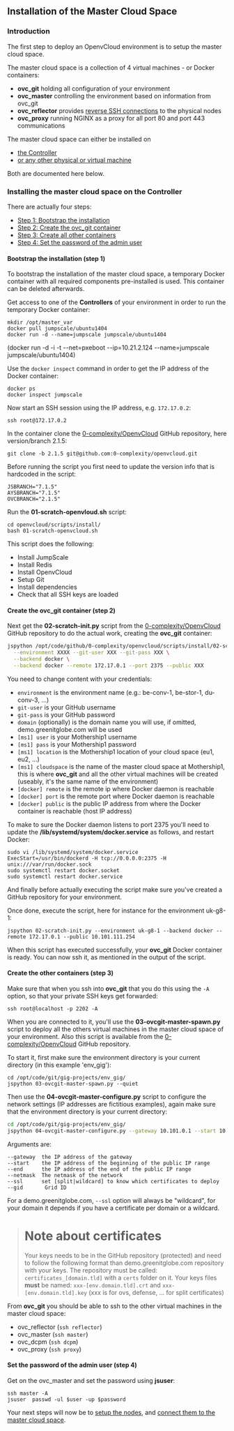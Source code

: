 ## Installation of the Master Cloud Space

### Introduction

The first step to deploy an OpenvCloud environment is to setup the master cloud space.

The master cloud space is a collection of 4 virtual machines - or Docker containers:
- **ovc_git** holding all configuration of your environment
- **ovc_master** controlling the environment based on information from ovc\_git
- **ovc_reflector** provides [reverse SSH connections](https://en.wikipedia.org/wiki/Reverse_connection) to the physical nodes
- **ovc_proxy** running NGINX as a proxy for all port 80 and port 443 communications


The master cloud space can either be installed on
- [the Controller](#controller)
- [or any other physical or virtual machine](#ms1)

Both are documented here below.


<a id="controller"></a>
### Installing the master cloud space on the Controller

There are actually four steps:
- [Step 1: Bootstrap the installation](bootstrap)
- [Step 2: Create the ovc_git container](#ovc_git-container)
- [Step 3: Create all other containers](#other-containers)
- [Step 4: Set the password of the admin user](#password)


<a id="bootstrap"></a>
#### Bootstrap the installation (step 1)
To bootstrap the installation of the master cloud space, a temporary Docker container with all required components pre-installed is used. This container can be deleted afterwards.

Get access to one of the **Controllers** of your environment in order to run the temporary Docker container:

```
mkdir /opt/master_var
docker pull jumpscale/ubuntu1404
docker run -d --name=jumpscale jumpscale/ubuntu1404
```

(docker run -d -i -t --net=pxeboot --ip=10.21.2.124 --name=jumpscale jumpscale/ubuntu1404)

Use the `docker inspect` command in order to get the IP address of the Docker container:

```
docker ps
docker inspect jumpscale
```

Now start an SSH session using the IP address, e.g. `172.17.0.2`:

```
ssh root@172.17.0.2
```

In the container clone the [0-complexity/OpenvCloud](https://github.com/0-complexity/openvcloud) GitHub repository, here version/branch 2.1.5:

```
git clone -b 2.1.5 git@github.com:0-complexity/openvcloud.git
```

Before running the script you first need to update the version info that is hardcoded in the script:

```
JSBRANCH="7.1.5"
AYSBRANCH="7.1.5"
OVCBRANCH="2.1.5"
```

Run the **01-scratch-openvloud.sh** script:

```
cd openvcloud/scripts/install/
bash 01-scratch-openvcloud.sh
```

This script does the following:
- Install JumpScale
- Install Redis
- Install OpenvCloud
- Setup Git
- Install dependencies
- Check that all SSH keys are loaded


<a id="ovc_git-container"></a>
#### Create the ovc_git container (step 2)
Next get the **02-scratch-init.py** script from the [0-complexity/OpenvCloud](https://github.com/0-complexity/openvcloud) GitHub repository to do the actual work, creating the **ovc_git** container:

```bash
jspython /opt/code/github/0-complexity/openvcloud/scripts/install/02-scratch-init.py \
  --environment XXXX --git-user XXX --git-pass XXX \
  --backend docker \
  --backend docker --remote 172.17.0.1 --port 2375 --public XXX
```

You need to change content with your credentials:
- `environment` is the environment name (e.g.: be-conv-1, be-stor-1, du-conv-3, ...)
- `git-user` is your GitHub username
- `git-pass` is your GitHub password
- `domain` (optionally) is the domain name you will use, if omitted, demo.greenitglobe.com will be used
- `[ms1] user` is your Mothership1 username
- `[ms1] pass` is your Mothership1 password
- `[ms1] location` is the Mothership1 location of your cloud space (eu1, eu2, ...)
- `[ms1] cloudspace` is the name of the master cloud space at Mothership1, this is where **ovc_git** and all the other virtual machines will be created (useably, it's the same name of the environment)
- `[docker] remote` is the remote ip where Docker daemon is reachable
- `[docker] port` is the remote port where Docker daemon is reachable
- `[docker] public` is the public IP address from where the Docker container is reachable (host IP address)

To make to sure the Docker daemon listens to port 2375 you'll need to update the **/lib/systemd/system/docker.service** as follows, and restart Docker:

```
sudo vi /lib/systemd/system/docker.service
ExecStart=/usr/bin/dockerd -H tcp://0.0.0.0:2375 -H unix:///var/run/docker.sock
sudo systemctl restart docker.socket
sudo systemctl restart docker.service
```

And finally before actually executing the script make sure you've created a GitHub repository for your environment.

Once done, execute the script, here for instance for the environment uk-g8-1:

```
jspython 02-scratch-init.py --environment uk-g8-1 --backend docker --remote 172.17.0.1 --public 10.101.111.254
```

When this script has executed successfully, your **ovc_git** Docker container is ready. You can now ssh it, as mentioned in the output of the script.


<a id="other-containers"></a>
#### Create the other containers (step 3)

Make sure that when you ssh into **ovc_git** that you do this using the `-A` option, so that your private SSH keys get forwarded:

```
ssh root@localhost -p 2202 -A
```

When you are connected to it, you'll use the **03-ovcgit-master-spawn.py** script to deploy all the others virtual machines in the master cloud space of your environment. Also this script is available from the [0-complexity/OpenvCloud](https://github.com/0-complexity/openvcloud) GitHub repository.

To start it, first make sure the environment directory is your current directory (in this example 'env_gig'):

```
cd /opt/code/git/gig-projects/env_gig/
jspython 03-ovcgit-master-spawn.py --quiet
```

Then use the **04-ovcgit-master-configure.py** script to configure the network settings (IP addresses are fictitious examples), again make sure that the environment directory is your current directory:

```bash
cd /opt/code/git/gig-projects/env_gig/
jspython 04-ovcgit-master-configure.py --gateway 10.101.0.1 --start 10.101.101.100 --end 10.101.101.200 --netmask 255.255.0.0 --ssl wildcard --gid $RANDOM
```

Arguments are:
  ```
  --gateway  the IP address of the gateway
  --start    the IP address of the beginning of the public IP range
  --end      the IP address of the end of the public IP range
  --netmask  The netmask of the network
  --ssl      set [split|wildcard] to know which certificates to deploy
  --gid       Grid ID
  ```

For a demo.greenitglobe.com, `--ssl` option will always be "wildcard", for your domain it depends if you have a certificate per domain or a wildcard.

> # Note about certificates
>
> Your keys needs to be in the GitHub repository (protected) and need to follow the following format than demo.greenitglobe.com repository with your keys. The repository must be called: `certificates_[domain.tld]` with a `certs` folder on it. Your keys files **must** be named: `xxx-[env.domain.tld].crt` and `xxx-[env.domain.tld].key` (xxx is for ovs, defense, ... for split certificates)


From **ovc_git** you should be able to ssh to the other virtual machines in the master cloud space:

- ovc_reflector (`ssh reflector`)
- ovc_master (`ssh master`)
- ovc_dcpm (`ssh dcpm`)
- ovc_proxy (`ssh proxy`)


<a id="bootstrap"></a>
#### Set the password of the admin user (step 4)

Get on the ovc_master and set the password using **jsuser**:

```
ssh master -A
jsuser  passwd -ul $user -up $password
```


Your next steps will now be to [setup the nodes](1-GetNodeInto911-mode.md), and [connect them to the master cloud space](3-ConnectNode2ovc_git.md).
